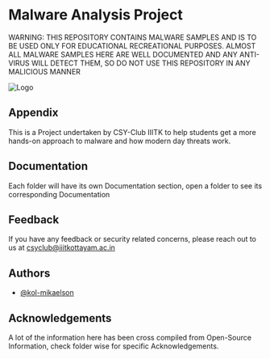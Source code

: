 
# Malware Analysis Project

WARNING: THIS REPOSITORY CONTAINS MALWARE SAMPLES AND IS TO BE USED ONLY FOR EDUCATIONAL RECREATIONAL PURPOSES.
ALMOST ALL MALWARE SAMPLES HERE ARE WELL DOCUMENTED AND ANY ANTI-VIRUS WILL DETECT THEM, SO DO NOT USE THIS REPOSITORY IN ANY MALICIOUS MANNER



![Logo](https://drive.google.com/file/d/1Mu6DfioWW0maakWaHl-NkyfJcET94VhC/view?usp=sharing)


## Appendix

This is a Project undertaken by CSY-Club IIITK to help students get a more hands-on approach to malware and how modern day threats work.


## Documentation

Each folder will have its own Documentation section, open a folder to see its corresponding Documentation

## Feedback

If you have any feedback or security related concerns, please reach out to us at csyclub@iiitkottayam.ac.in


## Authors

- [@kol-mikaelson](https://www.github.com/kol-mikaelson)


## Acknowledgements
A lot of the information here has been cross compiled from Open-Source Information, check folder wise for specific Acknowledgements.

